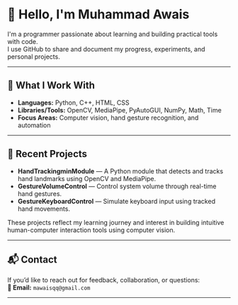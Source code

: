 # 👋 Hello, I'm Muhammad Awais

I'm a programmer passionate about learning and building practical tools with code.  
I use GitHub to share and document my progress, experiments, and personal projects.

---

## 🧠 What I Work With

- **Languages:** Python, C++, HTML, CSS  
- **Libraries/Tools:** OpenCV, MediaPipe, PyAutoGUI, NumPy, Math, Time  
- **Focus Areas:** Computer vision, hand gesture recognition, and automation

---

## 📁 Recent Projects

- **HandTrackingminModule** — A Python module that detects and tracks hand landmarks using OpenCV and MediaPipe.
- **GestureVolumeControl** — Control system volume through real-time hand gestures.
- **GestureKeyboardControl** — Simulate keyboard input using tracked hand movements.

These projects reflect my learning journey and interest in building intuitive human-computer interaction tools using computer vision.

---

## 📬 Contact

If you’d like to reach out for feedback, collaboration, or questions:  
**📧 Email:** `mawaisqq@gmail.com`

---
